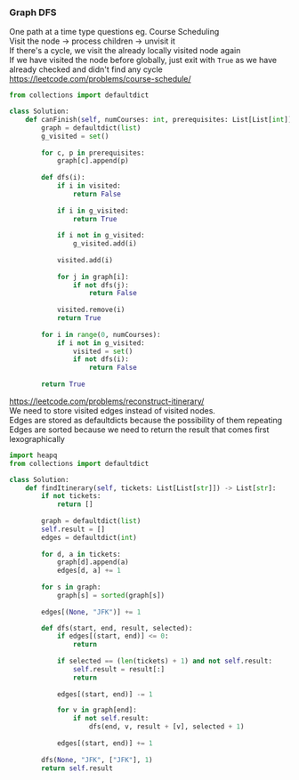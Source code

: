 ### Graph DFS

One path at a time type questions eg. Course Scheduling <br />
Visit the node -> process children -> unvisit it <br />
If there's a cycle, we visit the already locally visited node again <br />
If we have visited the node before globally, just exit with `True` as we have already checked and didn't find any cycle <br />
https://leetcode.com/problems/course-schedule/
```py
from collections import defaultdict

class Solution:
    def canFinish(self, numCourses: int, prerequisites: List[List[int]]) -> bool:
        graph = defaultdict(list)
        g_visited = set()
        
        for c, p in prerequisites:
            graph[c].append(p)
        
        def dfs(i):
            if i in visited:
                return False
            
            if i in g_visited:
                return True
            
            if i not in g_visited:
                g_visited.add(i)
                
            visited.add(i)
            
            for j in graph[i]:
                if not dfs(j):
                    return False
                
            visited.remove(i)
            return True
            
        for i in range(0, numCourses):
            if i not in g_visited:
                visited = set()
                if not dfs(i):
                    return False
                
        return True
```

https://leetcode.com/problems/reconstruct-itinerary/ <br />
We need to store visited edges instead of visited nodes. <br />
Edges are stored as defaultdicts because the possibility of them repeating <br />
Edges are sorted because we need to return the result that comes first lexographically
```py
import heapq
from collections import defaultdict

class Solution:
    def findItinerary(self, tickets: List[List[str]]) -> List[str]:
        if not tickets:
            return []
        
        graph = defaultdict(list)
        self.result = []
        edges = defaultdict(int)
        
        for d, a in tickets:
            graph[d].append(a)
            edges[d, a] += 1
        
        for s in graph:
            graph[s] = sorted(graph[s])
        
        edges[(None, "JFK")] += 1

        def dfs(start, end, result, selected):
            if edges[(start, end)] <= 0:
                return
            
            if selected == (len(tickets) + 1) and not self.result:
                self.result = result[:]
                return
            
            edges[(start, end)] -= 1

            for v in graph[end]:
                if not self.result:
                    dfs(end, v, result + [v], selected + 1)
                
            edges[(start, end)] += 1
        
        dfs(None, "JFK", ["JFK"], 1)
        return self.result
```